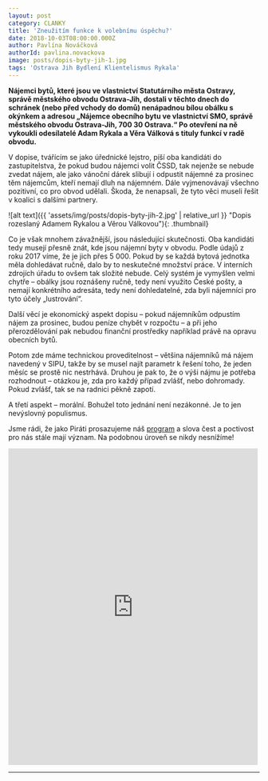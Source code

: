 ```yaml
---
layout: post
category: CLANKY
title: 'Zneužitím funkce k volebnímu úspěchu?'
date: 2018-10-03T08:00:00.000Z
author: Pavlína Nováčková
authorId: pavlina.novackova
image: posts/dopis-byty-jih-1.jpg
tags: 'Ostrava Jih Bydlení Klientelismus Rykala'
---
```


**Nájemci bytů, které jsou ve vlastnictví Statutárního města Ostravy, správě městského obvodu Ostrava-Jih, dostali v těchto dnech do schránek (nebo před vchody do domů) nenápadnou bílou obálku s okýnkem a adresou „Nájemce obecního bytu ve vlastnictví SMO, správě městského obvodu Ostrava-Jih, 700 30 Ostrava.“ Po otevření na ně vykoukli odesílatelé Adam Rykala a Věra Válková s tituly funkcí v radě obvodu.**

V dopise, tvářícím se jako úřednické lejstro, píší oba kandidáti do zastupitelstva, že pokud budou nájemci volit ČSSD, tak nejenže se nebude zvedat nájem, ale jako vánoční dárek slibují i odpustit nájemné za prosinec těm nájemcům, kteří nemají dluh na nájemném. Dále vyjmenovávají všechno pozitivní, co pro obvod udělali. Škoda, že nenapsali, že tyto věci museli řešit v koalici s dalšími partnery.

![alt text]({{ 'assets/img/posts/dopis-byty-jih-2.jpg' | relative_url }} "Dopis rozeslaný Adamem Rykalou a Věrou Válkovou"){: .thumbnail}

Co je však mnohem závažnější, jsou následující skutečnosti. Oba kandidáti tedy musejí přesně znát, kde jsou nájemní byty v obvodu. Podle údajů z roku 2017 víme, že je jich přes 5 000. Pokud by se každá bytová jednotka měla dohledávat ručně, dalo by to neskutečné množství práce. V interních zdrojích úřadu to ovšem tak složité nebude. Celý systém je vymyšlen velmi chytře – obálky jsou roznášeny ručně, tedy není využito České pošty, a nemají konkrétního adresáta, tedy není dohledatelné, zda byli nájemníci pro tyto účely „lustrování“.

Další věcí je ekonomický aspekt dopisu – pokud nájemníkům odpustím nájem za prosinec, budou peníze chybět v rozpočtu – a při jeho přerozdělování pak nebudou finanční prostředky například právě na opravu obecních bytů.

Potom zde máme technickou proveditelnost – většina nájemníků má nájem navedený v SIPU, takže by se musel najít parametr k řešení toho, že jeden měsíc se prostě nic nestrhává. Druhou je pak to, že o výši nájmu je potřeba rozhodnout – otázkou je, zda pro každý případ zvlášť, nebo dohromady. Pokud zvlášť, tak se na radnici pěkně zapotí.

A třetí aspekt – morální. Bohužel toto jednání není nezákonné. Je to jen nevýslovný populismus.

Jsme rádi, že jako Piráti prosazujeme náš <a href="{{ 'magistrat/' | relative_url }}">program</a> a slova čest a poctivost pro nás stále mají význam. Na podobnou úroveň se nikdy nesnížíme!

<iframe src="https://www.facebook.com/plugins/post.php?href=https%3A%2F%2Fwww.facebook.com%2Fmob.ovajih%2Fposts%2F1885132954941331&width=500" width="500" height="633" style="border:none;overflow:hidden" scrolling="no" frameborder="0" allowTransparency="true" allow="encrypted-media"></iframe>

---
